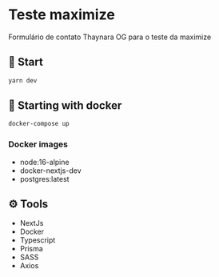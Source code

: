 <div aligmn="center">
  <h1>Teste maximize</h1>
</div>
Formulário de contato Thaynara OG para o teste da maximize

## 🏁 Start
```bash
yarn dev
```

## 🐳 Starting with docker
```bash
docker-compose up
```

### Docker images
- node:16-alpine
- docker-nextjs-dev
- postgres:latest

## ⚙️ Tools
- NextJs
- Docker
- Typescript
- Prisma
- SASS
- Axios